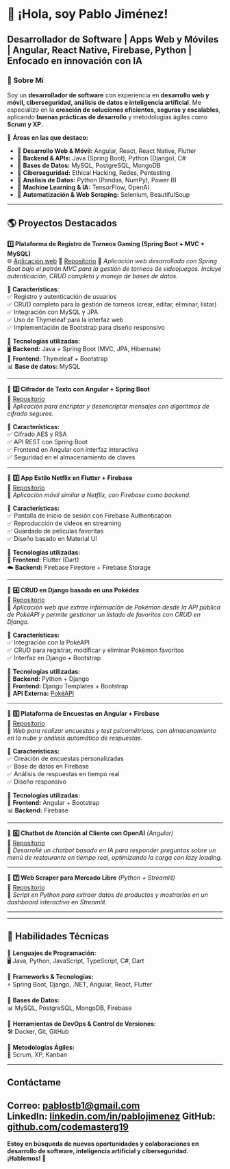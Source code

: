 # 👋 ¡Hola, soy Pablo Jiménez!  
## Desarrollador de Software | Apps Web y Móviles | Angular, React Native, Firebase, Python | Enfocado en innovación con IA

### 🌟 Sobre Mí  
Soy un **desarrollador de software** con experiencia en **desarrollo web y móvil, ciberseguridad, análisis de datos e inteligencia artificial**. 
Me especializo en la **creación de soluciones eficientes, seguras y escalables**, aplicando **buenas prácticas de desarrollo** y metodologías ágiles como **Scrum y XP**.

📌 **Áreas en las que destaco:**  
- 🔹 **Desarrollo Web & Móvil:** Angular, React, React Native, Flutter  
- 🔹 **Backend & APIs:** Java (Spring Boot), Python (Django), C#  
- 🔹 **Bases de Datos:** MySQL, PostgreSQL, MongoDB  
- 🔹 **Ciberseguridad:** Ethical Hacking, Redes, Pentesting  
- 🔹 **Análisis de Datos:** Python (Pandas, NumPy), Power BI  
- 🔹 **Machine Learning & IA:** TensorFlow, OpenAI  
- 🔹 **Automatización & Web Scraping:** Selenium, BeautifulSoup  

---

## 🌎 **Proyectos Destacados**  
 **1️⃣ Plataforma de Registro de Torneos Gaming (Spring Boot + MVC + MySQL)**  
🌐 [Aplicación web](https://nucleo1spring-production.up.railway.app) 
🔗 [Repositorio](https://github.com/codemasterg19/MVCSpring.git)
📝 *Aplicación web desarrollada con Spring Boot bajo el patrón MVC para la gestión de torneos de videojuegos. Incluye autenticación, CRUD completo y manejo de bases de datos.*  

**📌 Características:**  
✅ Registro y autenticación de usuarios  
✅ CRUD completo para la gestión de torneos (crear, editar, eliminar, listar)  
✅ Integración con MySQL y JPA  
✅ Uso de Thymeleaf para la interfaz web  
✅ Implementación de Bootstrap para diseño responsivo  

📌 **Tecnologías utilizadas:**  
🖥️ **Backend:** Java + Spring Boot (MVC, JPA, Hibernate)  
🎨 **Frontend:** Thymeleaf + Bootstrap  
📊 **Base de datos:** MySQL  

---

📌 **2️⃣ Cifrador de Texto con Angular + Spring Boot**  
🔗 [Repositorio](https://github.com/codemasterg19/cifrador.git)  
📝 *Aplicación para encriptar y desencriptar mensajes con algoritmos de cifrado seguros.*  

📌 **Características:**  
✅ Cifrado AES y RSA  
✅ API REST con Spring Boot  
✅ Frontend en Angular con interfaz interactiva  
✅ Seguridad en el almacenamiento de claves  

---

📌 **3️⃣ App Estilo Netflix en Flutter + Firebase**  
🔗 [Repositorio](https://github.com/codemasterg19/taller1Mov3.git)  
📝 *Aplicación móvil similar a Netflix, con Firebase como backend.*  

📌 **Características:**  
✅ Pantalla de inicio de sesión con Firebase Authentication  
✅ Reproducción de videos en streaming  
✅ Guardado de películas favoritas  
✅ Diseño basado en Material UI  

📌 **Tecnologías utilizadas:**  
📱 **Frontend:** Flutter (Dart)  
☁️ **Backend:** Firebase Firestore + Firebase Storage  

---

📌 **4️⃣ CRUD en Django basado en una Pokédex**  
🔗 [Repositorio](https://github.com/codemasterg19/Taller2QAdJango.git)  
📝 *Aplicación web que extrae información de Pokémon desde la API pública de PokéAPI y permite gestionar un listado de favoritos con CRUD en Django.*  

📌 **Características:**  
✅ Integración con la PokéAPI  
✅ CRUD para registrar, modificar y eliminar Pokémon favoritos  
✅ Interfaz en Django + Bootstrap  

📌 **Tecnologías utilizadas:**  
🐍 **Backend:** Python + Django  
🎨 **Frontend:** Django Templates + Bootstrap  
🔗 **API Externa:** [PokéAPI](https://pokeapi.co/)  

---

📌 **5️⃣ Plataforma de Encuestas en Angular + Firebase**  
🔗 [Repositorio](https://cisegut-encuestas.netlify.app/welcome)  
📝 *Web para realizar encuestas y test psicométricos, con almacenamiento en la nube y análisis automático de respuestas.*  

📌 **Características:**  
✅ Creación de encuestas personalizadas  
✅ Base de datos en Firebase  
✅ Análisis de respuestas en tiempo real  
✅ Diseño responsivo  

📌 **Tecnologías utilizadas:**  
🎨 **Frontend:** Angular + Bootstrap  
📊 **Backend:** Firebase  

---

📌 **6️⃣ Chatbot de Atención al Cliente con OpenAI** *(Angular)*  
🔗 [Repositorio](https://github.com/codemasterg19/chatBotProject.git)  
📝 *Desarrollé un chatbot basado en IA para responder preguntas sobre un menú de restaurante en tiempo real, optimizando la carga con lazy loading.*  

---

📌 **7️⃣ Web Scraper para Mercado Libre** *(Python + Streamlit)*  
🔗 [Repositorio](https://github.com/codemasterg19/WebScrapMLibre.git)  
📝 *Script en Python para extraer datos de productos y mostrarlos en un dashboard interactivo en Streamlit.*  

---

---

## 🚀 **Habilidades Técnicas**
📌 **Lenguajes de Programación:**  
🖥️ Java, Python, JavaScript, TypeScript, C#, Dart  

📌 **Frameworks & Tecnologías:**  
⚡ Spring Boot, Django, .NET, Angular, React, Flutter  

📌 **Bases de Datos:**  
📊 MySQL, PostgreSQL, MongoDB, Firebase  

📌 **Herramientas de DevOps & Control de Versiones:**  
🛠️ Docker, Git, GitHub

📌 **Metodologías Ágiles:**  
🏃 Scrum, XP, Kanban

---

##  **Contáctame**  
**Correo:** pablostb1@gmail.com  
**LinkedIn:** [linkedin.com/in/pablojimenez](https://www.linkedin.com/in/pablo-jimenez-aaa42b138/)
**GitHub:** [github.com/codemasterg19](https://github.com/codemasterg19)
---

**Estoy en búsqueda de nuevas oportunidades y colaboraciones en desarrollo de software, inteligencia artificial y ciberseguridad. ¡Hablemos! 🚀**  
